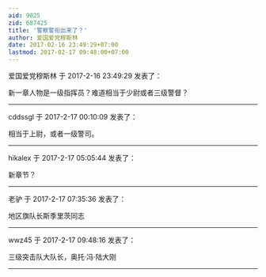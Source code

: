 ```yaml
---
aid: 9025
zid: 687425
title: '警察警衔出来了？'
author: 爱国爱党穆斯林
date: 2017-02-16 23:49:29+07:00
lastmod: 2017-02-17 09:48:00+07:00
---
```


爱国爱党穆斯林 于 2017-2-16 23:49:29 发表了：

新一章人物是一级指挥员？难道相当于少尉或者三级警督？

---------

cddssgl 于 2017-2-17 00:10:09 发表了：

相当于上尉，或者一级警司。

---------

hikalex 于 2017-2-17 05:05:44 发表了：

新章节？

---------

老驴 于 2017-2-17 07:35:36 发表了：

地区旗队长斯季里茨同志

---------

wwz45 于 2017-2-17 09:48:16 发表了：

三级突击队大队长，奥托·冯·陆大刚

---------

